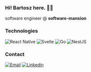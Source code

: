 ### Hi! Bartosz here. 👋🏼

software engineer @ **software-mansion**

### Technologies

![React Native](https://img.shields.io/badge/react_native-%23000000.svg?style=for-the-badge&logo=react&logoColor=white)
![Svelte](https://img.shields.io/badge/svelte-%23000000.svg?style=for-the-badge&logo=svelte&logoColor=white)
![Go](https://img.shields.io/badge/go-%23000000.svg?style=for-the-badge&logo=go&logoColor=white)
![NestJS](https://img.shields.io/badge/nestjs-%23000000.svg?style=for-the-badge&logo=nestjs&logoColor=white)

### Contact
[![Email](https://img.shields.io/badge/email-%23000000?style=for-the-badge&logo=Gmail&logoColor=white&link=mailto:szarbartosz@gmail.com)](mailto:szarbartosz@gmail.com) 
[![Linkedin](https://img.shields.io/badge/Linkedin-%23000000?style=for-the-badge&logo=Linkedin&logoColor=white&link=https://www.linkedin.com/in/bartosz-szar-25368a184/)](https://www.linkedin.com/in/bartosz-szar-25368a184/)
<!-- [![Twitter](https://img.shields.io/badge/@szarbartosz-%231DA1F2?style=flat-square&logo=Twitter&logoColor=white)](https://twitter.com/szarbartosz) -->

<!-- 📷 Some of my photos:
[![Instagram](https://img.shields.io/badge/@szaryy-%23E4405F?style=flat-square&logo=Instagram&logoColor=white)](https://www.instagram.com/szaryy/)
[![Pixieset](https://img.shields.io/badge/Pixieset-%23000000?style=flat-square&logo=producthunt&logoColor=white)](https://szarbartosz.mypixieset.com)
[![Behance](https://img.shields.io/badge/Behance-1769ff?style=flat-square&logo=behance&logoColor=white)](https://www.behance.net/szarbartosz) -->
